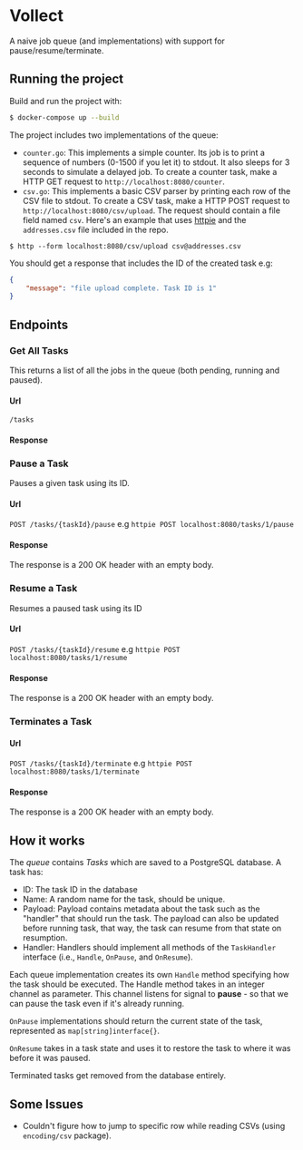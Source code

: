 # Vollect
A naive job queue (and implementations) with support for pause/resume/terminate.

## Running the project
Build and run the project with:
```bash
$ docker-compose up --build
```
The project includes two implementations of the queue:

- `counter.go`: This implements a simple counter. Its job is to print a sequence of numbers (0-1500 if you let it) 
to stdout. It also sleeps for 3 seconds to simulate a delayed job. To create a counter task, make a HTTP 
GET request to `http://localhost:8080/counter`.
- `csv.go`: This implements a basic CSV parser by printing each row of the CSV file to stdout. To create
a CSV task, make a HTTP POST request to `http://localhost:8080/csv/upload`. The request should contain a file field
named `csv`. Here's an example that uses [httpie](httpie.org) and the `addresses.csv` file included in the repo.
```
$ http --form localhost:8080/csv/upload csv@addresses.csv
```
You should get a response that includes the ID of the created task e.g:
```json
{
    "message": "file upload complete. Task ID is 1"
}
```

## Endpoints
### Get All Tasks
This returns a list of all the jobs in the queue (both pending, running and paused).
#### Url
`/tasks`
#### Response

### Pause a Task
Pauses a given task using its ID. 
#### Url
`POST /tasks/{taskId}/pause` e.g `httpie POST localhost:8080/tasks/1/pause`
#### 
#### Response
The response is a 200 OK header with an empty body.

### Resume a Task
Resumes a paused task using its ID
#### Url
`POST /tasks/{taskId}/resume` e.g `httpie POST localhost:8080/tasks/1/resume`
#### Response
The response is a 200 OK header with an empty body.

### Terminates a Task
#### Url
`POST /tasks/{taskId}/terminate` e.g `httpie POST localhost:8080/tasks/1/terminate`
#### Response
The response is a 200 OK header with an empty body.

## How it works
The _queue_ contains *Tasks* which are saved to a PostgreSQL database. A task has:

- ID: The task ID in the database
- Name: A random name for the task, should be unique.
- Payload: Payload contains metadata about the task such as the "handler" that should run the task.
The payload can also be updated before running task, that way, the task can resume from that state on resumption.
- Handler: Handlers should implement all methods of the `TaskHandler` interface 
(i.e., `Handle`, `OnPause`, and `OnResume`). 

Each queue implementation creates its own `Handle` method specifying how the task should be executed.
The Handle method takes in an integer channel as parameter.
This channel listens for signal to **pause** - so that we can pause the task even if it's already running.

`OnPause` implementations should return the current state of the task, represented as `map[string]interface{}`.

`OnResume` takes in a task state and uses it to restore the task to where it was before it was paused.

Terminated tasks get removed from the database entirely.

## Some Issues

- Couldn't figure how to jump to specific row while reading CSVs (using `encoding/csv` package).




